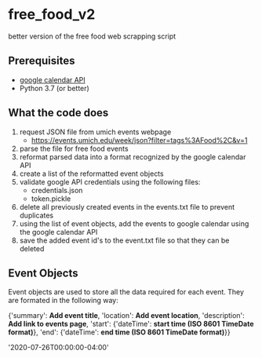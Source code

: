 # free_food_v2
better version of the free food web scrapping script

## Prerequisites
- [google calendar API](https://developers.google.com/calendar)
- Python 3.7 (or better)

## What the code does
1. request JSON file from umich events webpage
      - https://events.umich.edu/week/json?filter=tags%3AFood%2C&v=1
2. parse the file for free food events
3. reformat parsed data into a format recognized by the google calendar API
4. create a list of the reformatted event objects
5. validate google API credentials using the following files:
      - credentials.json
      - token.pickle
6. delete all previously created events in the events.txt file to prevent duplicates
7. using the list of event objects, add the events to google calendar using the google calendar API
8. save the added event id's to the event.txt file so that they can be deleted


## Event Objects
Event objects are used to store all the data required for each event.
They are formated in the following way:

{'summary': **Add event title**, 'location': **Add event location**, 'description': **Add link to events page**, 'start': {'dateTime': **start time (ISO 8601 TimeDate format)**}, 'end': {'dateTime': **end time (ISO 8601 TimeDate format)**}}


'2020-07-26T00:00:00-04:00'
